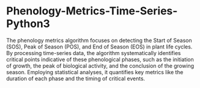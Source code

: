 # Phenology-Metrics-Time-Series-Python3
The phenology metrics algorithm focuses on detecting the Start of Season (SOS), Peak of Season (POS), and End of Season (EOS) in plant life cycles. By processing time-series data, the algorithm systematically identifies critical points indicative of these phenological phases, such as the initiation of growth, the peak of biological activity, and the conclusion of the growing season. Employing statistical analyses, it quantifies key metrics like the duration of each phase and the timing of critical events.
